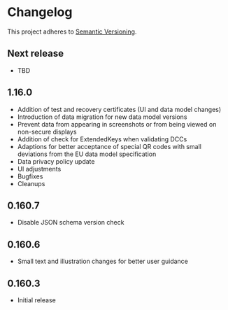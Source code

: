 # Changelog

This project adheres to [Semantic Versioning](https://semver.org/spec/v2.0.0.html).

## Next release

* TBD

## 1.16.0

* Addition of test and recovery certificates (UI and data model changes)
* Introduction of data migration for new data model versions
* Prevent data from appearing in screenshots or from being viewed on non-secure displays
* Addition of check for ExtendedKeys when validating DCCs
* Adaptions for better acceptance of special QR codes with small deviations from the EU data model specification
* Data privacy policy update
* UI adjustments
* Bugfixes
* Cleanups

## 0.160.7

* Disable JSON schema version check

## 0.160.6

* Small text and illustration changes for better user guidance

## 0.160.3

* Initial release
